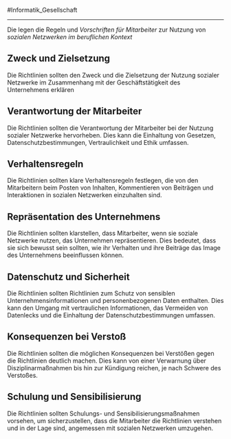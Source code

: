 #Informatik_Gesellschaft 
***
Die legen die Regeln und *Vorschriften für Mitarbeiter* zur Nutzung von *sozialen Netzwerken im beruflichen Kontext*


## Zweck und Zielsetzung
Die Richtlinien sollten den Zweck und die Zielsetzung der Nutzung sozialer Netzwerke im Zusammenhang mit der Geschäftstätigkeit des Unternehmens erklären

## Verantwortung der Mitarbeiter
Die Richtlinien sollten die Verantwortung der Mitarbeiter bei der Nutzung sozialer Netzwerke hervorheben. Dies kann die Einhaltung von Gesetzen, Datenschutzbestimmungen, Vertraulichkeit und Ethik umfassen.

## Verhaltensregeln
Die Richtlinien sollten klare Verhaltensregeln festlegen, die von den Mitarbeitern beim Posten von Inhalten, Kommentieren von Beiträgen und Interaktionen in sozialen Netzwerken einzuhalten sind.

## Repräsentation des Unternehmens
Die Richtlinien sollten klarstellen, dass Mitarbeiter, wenn sie soziale Netzwerke nutzen, das Unternehmen repräsentieren.
Dies bedeutet, dass sie sich bewusst sein sollten, wie ihr Verhalten und ihre Beiträge das Image des Unternehmens beeinflussen können.

## Datenschutz und Sicherheit
Die Richtlinien sollten Richtlinien zum Schutz von sensiblen Unternehmensinformationen und personenbezogenen Daten enthalten. Dies kann den Umgang mit vertraulichen Informationen, das Vermeiden von Datenlecks und die Einhaltung der Datenschutzbestimmungen umfassen.

## Konsequenzen bei Verstoß
Die Richtlinien sollten die möglichen Konsequenzen bei Verstößen gegen die Richtlinien deutlich machen. Dies kann von einer Verwarnung über Disziplinarmaßnahmen bis hin zur Kündigung reichen, je nach Schwere des Verstoßes.

## Schulung und Sensibilisierung
Die Richtlinien sollten Schulungs- und Sensibilisierungsmaßnahmen vorsehen, um sicherzustellen, dass die Mitarbeiter die Richtlinien verstehen und in der Lage sind, angemessen mit sozialen Netzwerken umzugehen.